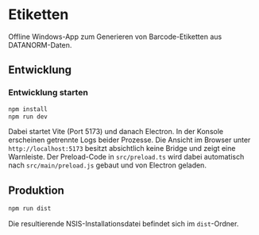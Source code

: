 # Etiketten

Offline Windows-App zum Generieren von Barcode-Etiketten aus DATANORM-Daten.

## Entwicklung

### Entwicklung starten

```bash
npm install
npm run dev
```

Dabei startet Vite (Port 5173) und danach Electron. In der Konsole erscheinen getrennte Logs beider Prozesse.
Die Ansicht im Browser unter `http://localhost:5173` besitzt absichtlich keine Bridge und zeigt eine Warnleiste.
Der Preload-Code in `src/preload.ts` wird dabei automatisch nach `src/main/preload.js` gebaut und von Electron geladen.

## Produktion

```bash
npm run dist
```

Die resultierende NSIS-Installationsdatei befindet sich im `dist`-Ordner.
